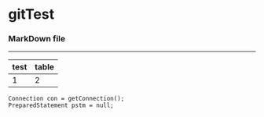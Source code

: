# gitTest

### MarkDown file
---
|test|table|
|---|---|
|1|2|

```
Connection con = getConnection();
PreparedStatement pstm = null;
```
